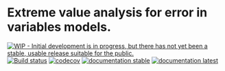 # Extreme value analysis for error in variables models.


[![WIP - Initial development is in progress, but there has not yet been a stable, usable release suitable for the public.](https://www.repostatus.org/badges/latest/wip.svg)](https://www.repostatus.org/#wip)
[![Build status](https://github.com/JuliaExtremes/ErrorsInVariablesExtremes.jl/workflows/CI/badge.svg)](https://github.com/JuliaExtremes/ErrorsInVariablesExtremes.jl/actions)
[![codecov](https://codecov.io/gh/JuliaExtremes/ErrorsInVariablesExtremes.jl/branch/master/graph/badge.svg?token=7UGVMF0ENE)](https://codecov.io/gh/JuliaExtremes/ErrorsInVariablesExtremes.jl)
[![documentation stable](https://img.shields.io/badge/docs-stable-blue.svg)](https://juliaextremes.github.io/ErrorsInVariablesExtremes.jl)
[![documentation latest](https://img.shields.io/badge/docs-latest-blue.svg)](https://juliaextremes.github.io/ErrorsInVariablesExtremes.jl/dev/)

